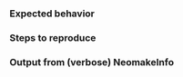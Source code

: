 <!-- Please explain the issue in detail (actual behavior). -->

### Expected behavior

<!-- What did you expect or want to happen? -->

### Steps to reproduce

<!--
Provide steps to reproduce the issue, if relevant.

1. Please execute `:let g:neomake_verbose = 3` first, to enable verbose
   output/logging in general, or set `g:neomake_logfile` to a file path.
2. Look at `:messages` (or the logfile) for the generated output, which might
   help revealing the issue already.
-->

### Output from (verbose) NeomakeInfo

<!--
Paste the output from `:verbose NeomakeInfo` here.
You can use the following command to copy it directly to your clipboard:

    :redir @+> | silent verb NeomakeInfo | redir END

If you have used `g:neomake_logfile`, then please paste the contents of the
file here, too.
-->
